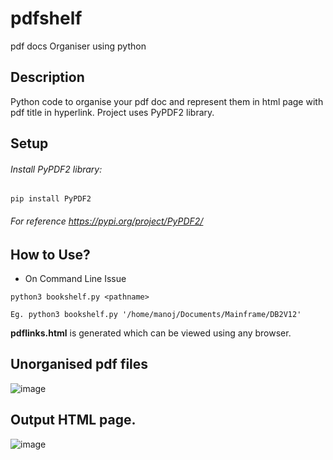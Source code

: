 # pdfshelf
pdf docs Organiser using python

## Description
Python code to organise your pdf doc and represent them in html page with pdf title in hyperlink.
Project uses PyPDF2 library.


## Setup
###### Install PyPDF2 library: 
``` 
pip install PyPDF2
```
###### For reference https://pypi.org/project/PyPDF2/

## How to Use?
- On Command Line Issue
```
python3 bookshelf.py <pathname>
```
```
Eg. python3 bookshelf.py '/home/manoj/Documents/Mainframe/DB2V12'
```
**pdflinks.html** is generated which can be viewed using any browser.


## Unorganised pdf files

![image](https://user-images.githubusercontent.com/22093620/118864607-c538c200-b8fd-11eb-8e6d-12f27431b716.png)

## Output HTML page.

![image](https://user-images.githubusercontent.com/22093620/118864819-fa451480-b8fd-11eb-9504-548b26bb504f.png)








